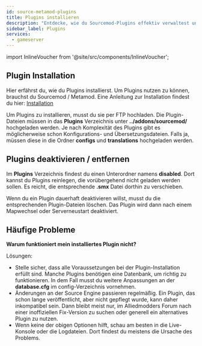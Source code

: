 ```yaml
---
id: source-metamod-plugins
title: Plugins installieren
description: "Entdecke, wie du Sourcemod-Plugins effektiv verwaltest und Fehler behebst, um die Performance deines Servers zu verbessern → Jetzt mehr erfahren"
sidebar_label: Plugins
services:
  - gameserver
---
```


import InlineVoucher from '@site/src/components/InlineVoucher';

<InlineVoucher />

## Plugin Installation

Hier erfährst du, wie du Plugins installierst. Um Plugins nutzen zu können, brauchst du Sourcemod / Metamod. Eine Anleitung zur Installation findest du hier: [Installation](source-metamod-installation.md)



Um Plugins zu installieren, musst du sie per FTP hochladen. Die Plugin-Dateien müssen in das **Plugins** Verzeichnis unter **../addons/sourcemod/** hochgeladen werden. Je nach Komplexität des Plugins gibt es möglicherweise schon Konfigurations- und Übersetzungsdateien. Falls ja, müssen diese in die Ordner **configs** und **translations** hochgeladen werden.



## Plugins deaktivieren / entfernen

Im **Plugins** Verzeichnis findest du einen Unterordner namens **disabled**. Dort kannst du Plugins reinlegen, die vorübergehend nicht geladen werden sollen. Es reicht, die entsprechende **.smx** Datei dorthin zu verschieben.



Wenn du ein Plugin dauerhaft deaktivieren willst, musst du die entsprechenden Plugin-Dateien löschen. Das Plugin wird dann nach einem Mapwechsel oder Serverneustart deaktiviert.



## Häufige Probleme


**Warum funktioniert mein installiertes Plugin nicht?**

Lösungen:

- Stelle sicher, dass alle Voraussetzungen bei der Plugin-Installation erfüllt sind. Manche Plugins benötigen eine Datenbank, um richtig zu funktionieren. In dem Fall musst du weitere Anpassungen an der **database.cfg** im config-Verzeichnis vornehmen.
- Änderungen an der Source Engine passieren regelmäßig. Ein Plugin, das schon lange veröffentlicht, aber nicht gepflegt wurde, kann daher inkompatibel sein. Dann bleibt meist nur, im Alliedmodders Forum nach einer inoffiziellen Fix-Version zu suchen oder generell ein alternatives Plugin zu nutzen.
- Wenn keine der obigen Optionen hilft, schau am besten in die Live-Konsole oder die Logdateien. Dort findest du meistens die Ursache des Problems.

<InlineVoucher />